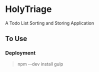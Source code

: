 # HolyTriage
A Todo List Sorting and Storing Application

## To Use

### Deployment
> npm --dev install
> gulp
